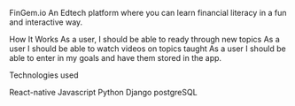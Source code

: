 FinGem.io
An Edtech platform where you can learn financial literacy in a fun and interactive way.

How It Works
As a user, I should be able to ready through new topics
As a user I should be able to watch videos on topics taught
As a user I should be able to enter in my goals and have them stored in the app.

Technologies used

React-native
Javascript
Python
Django
postgreSQL
